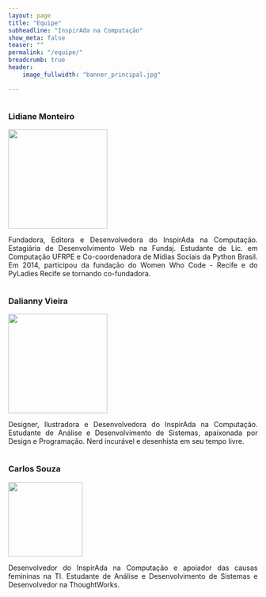 ```yaml
---
layout: page
title: "Equipe"
subheadline: "InspirAda na Computação"
show_meta: false
teaser: ""
permalink: "/equipe/"
breadcrumb: true
header:
    image_fullwidth: "banner_principal.jpg"

---
```

<div class="show-for-large-up">
    <div class="row">
        <div class="small-12 columns">
            <h3>Lidiane Monteiro</h3>
        </div><!-- /.small-12.columns -->
    </div>
	<div class="row">
      <div class="large-6 columns">
	  	  <img src="http://inspiradanacomputacao.github.io/images/perfil_lidy.jpg" width= "200px" alt="">
	  	  <!-- não funciona exibir a imagem com o código abaixo:
	  	  <img src="{{ site.url }}/images/webdesign_screenshot_jcorneille.jpg" alt="">
      -->
  	  </div>
	  <div class="large-6 columns">
	      <p align="justify">
	      	Fundadora, Editora e Desenvolvedora do InspirAda na Computação. Estagiária de Desenvolvimento Web na Fundaj. Estudante de Lic. em Computação UFRPE e Co-coordenadora de Mídias Sociais da Python Brasil. Em 2014, participou da fundação do Women Who Code - Recife e do PyLadies Recife se tornando co-fundadora. 
	      </p>
	  </div>
	</div>
</div>
<div class="show-for-large-up">
    <div class="row">
        <div class="small-12 columns">
            <h3>Dalianny Vieira</h3>
        </div><!-- /.small-12.columns -->
    </div>
  <div class="row">
    <div class="large-6 columns">
        <img src="http://inspiradanacomputacao.github.io/images/perfil_dali.jpg" width= "200px" alt="">
        <!--
        <img src="{{ site.url }}/images/webdesign_screenshot_jcorneille.jpg" alt="">
        -->
      </div>
    <div class="large-6 columns">
        <p align="justify">
          Designer, Ilustradora e Desenvolvedora do InspirAda na Computação. Estudante de Análise e Desenvolvimento de Sistemas, apaixonada por Design e Programação. Nerd incurável e desenhista em seu tempo livre.
        </p>
    </div>
  </div>
</div>
<div class="show-for-large-up">
    <div class="row">
        <div class="small-12 columns">
            <h3>Carlos Souza</h3>
        </div><!-- /.small-12.columns -->
    </div>
  <div class="row">
    <div class="large-6 columns">
        <img src="http://inspiradanacomputacao.github.io/images/perfil_carlos.jpg" width="150px" alt="">
      </div>
    <div class="large-6 columns">
        <p align="justify">
          Desenvolvedor do InspirAda na Computação e apoiador das causas femininas na TI. Estudante de Análise e Desenvolvimento de Sistemas e Desenvolvedor na ThoughtWorks. 
        </p>
    </div>
  </div>
</div>